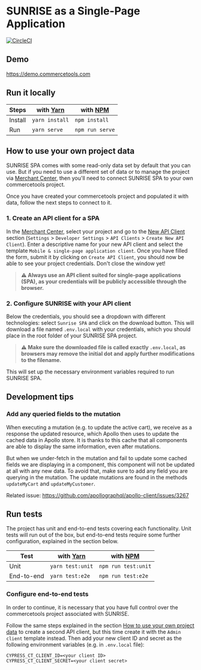 # SUNRISE as a Single-Page Application

[![CircleCI](https://circleci.com/gh/commercetools/sunrise-spa.svg?style=svg)](https://circleci.com/gh/commercetools/sunrise-spa)

## Demo
https://demo.commercetools.com

## Run it locally 

Steps   | with [Yarn](https://yarnpkg.com/)  | with [NPM](https://www.npmjs.com/) |
------- | ---------------------------------- | ---------------------------------- |
Install | `yarn install`                     | `npm install`                      |
Run     | `yarn serve`                       | `npm run serve`                    |


## How to use your own project data
SUNRISE SPA comes with some read-only data set by default that you can use. But if you need to use a different set of data or to manage the project via [Merchant Center](https://mc.commercetools.com/), then you'll need to connect SUNRISE SPA to your own commercetools project.

Once you have created your commercetools project and populated it with data, follow the next steps to connect to it.

### 1. Create an API client for a SPA
In the [Merchant Center](https://mc.commercetools.com/), select your project and go to the [New API Client](https://mc.commercetools.com/sunrise-spa-ci/settings/developer/api-clients/now) section (`Settings` > `Developer Settings` > `API Clients` > `Create New API Client`). Enter a descriptive name for your new API client and select the template `Mobile & single-page application client`. Once you have filled the form, submit it by clicking on `Create API Client`, you should now be able to see your project credentials. Don't close the window yet!

> **:warning: Always use an API client suited for single-page applications (SPA), as your credentials will be publicly accessible through the browser.**

### 2. Configure SUNRISE with your API client
Below the credentials, you should see a dropdown with different technologies: select `Sunrise SPA` and click on the download button. This will download a file named `.env.local` with your credentials, which you should place in the root folder of your SUNRISE SPA project.

> **:warning: Make sure the downloaded file is called exactly `.env.local`, as browsers may remove the initial dot and apply further modifications to the filename.**

This will set up the necessary environment variables required to run SUNRISE SPA.

## Development tips

### Add any queried fields to the mutation
When executing a mutation (e.g. to update the active cart), we receive as a response the updated resource, which Apollo then uses to update the cached data in Apollo store. It is thanks to this cache that all components are able to display the same information, even after mutations. 

But when we under-fetch in the mutation and fail to update some cached fields we are displaying in a component, this component will not be updated at all with any new data. To avoid that, make sure to add any field you are querying in the mutation. The update mutations are found in the methods `updateMyCart` and `updateMyCustomer`.

Related issue: https://github.com/apollographql/apollo-client/issues/3267


## Run tests
The project has unit and end-to-end tests covering each functionality. Unit tests will run out of the box, but end-to-end tests require some further configuration, explained in the section below.

Test   | with [Yarn](https://yarnpkg.com/)  | with [NPM](https://www.npmjs.com/) |
------- | ---------------------------------- | ---------------------------------- |
Unit | `yarn test:unit`                     | `npm run test:unit`                      |
End-to-end     | `yarn test:e2e`                       | `npm run test:e2e`                    |

### Configure end-to-end tests
In order to continue, it is necessary that you have full control over the commercetools project associated with SUNRISE.

Follow the same steps explained in the section [How to use your own project data](#how-to-use-your-own-project-data) to create a second API client, but this time create it with the `Admin client` template instead. Then add your new client ID and secret as the following environment variables (e.g. in `.env.local` file): 

```shell
CYPRESS_CT_CLIENT_ID=<your client ID>
CYPRESS_CT_CLIENT_SECRET=<your client secret>
```

